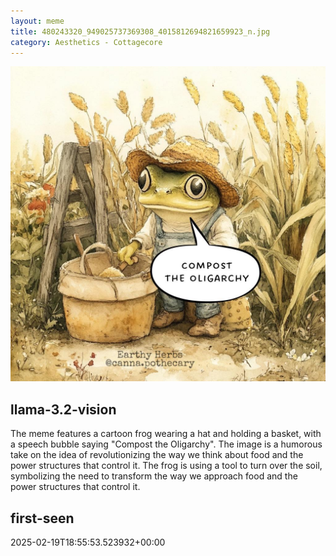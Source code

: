 ```yaml
---
layout: meme
title: 480243320_949025737369308_4015812694821659923_n.jpg
category: Aesthetics - Cottagecore
---
```


<div markdown="0"><a href="480243320_949025737369308_4015812694821659923_n.jpg"><img class="photo" src="480243320_949025737369308_4015812694821659923_n.jpg" /></a>

<h2>llama-3.2-vision</h2>
<p title="Llama-3.2-Vision-11B is a really good model that probably gets the visual details right but doesn't understand literary or media references, and often fails to accurately represent the physical arrangement of objects and the implied relationships between the objects.">The meme features a cartoon frog wearing a hat and holding a basket, with a speech bubble saying &quot;Compost the Oligarchy&quot;. The image is a humorous take on the idea of revolutionizing the way we think about food and the power structures that control it. The frog is using a tool to turn over the soil, symbolizing the need to transform the way we approach food and the power structures that control it.</p>

<h2>first-seen</h2>
<p title="Because Git doesn't preserve file modification times, this metadata file contains the file's modification time when it was added to the library.">2025-02-19T18:55:53.523932+00:00</p>

</div>

